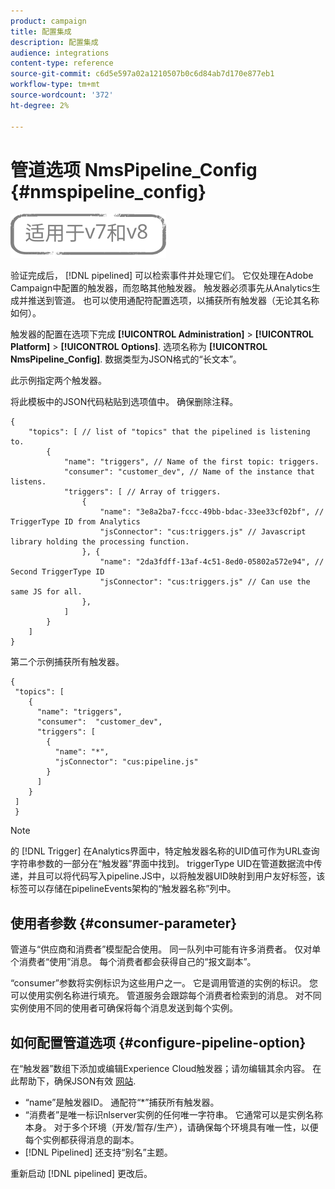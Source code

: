 ```yaml
---
product: campaign
title: 配置集成
description: 配置集成
audience: integrations
content-type: reference
source-git-commit: c6d5e597a02a1210507b0c6d84ab7d170e877eb1
workflow-type: tm+mt
source-wordcount: '372'
ht-degree: 2%

---
```



# 管道选项 NmsPipeline_Config {#nmspipeline_config}

![](../../assets/common.svg)

验证完成后， [!DNL pipelined] 可以检索事件并处理它们。 它仅处理在Adobe Campaign中配置的触发器，而忽略其他触发器。 触发器必须事先从Analytics生成并推送到管道。
也可以使用通配符配置选项，以捕获所有触发器（无论其名称如何）。

触发器的配置在选项下完成 **[!UICONTROL Administration]** > **[!UICONTROL Platform]** > **[!UICONTROL Options]**. 选项名称为 **[!UICONTROL NmsPipeline_Config]**. 数据类型为JSON格式的“长文本”。

此示例指定两个触发器。

将此模板中的JSON代码粘贴到选项值中。 确保删除注释。

```
{
    "topics": [ // list of "topics" that the pipelined is listening to.
        {
            "name": "triggers", // Name of the first topic: triggers.
            "consumer": "customer_dev", // Name of the instance that listens. 
            "triggers": [ // Array of triggers. 
                {
                    "name": "3e8a2ba7-fccc-49bb-bdac-33ee33cf02bf", // TriggerType ID from Analytics 
                    "jsConnector": "cus:triggers.js" // Javascript library holding the processing function.
                }, {
                    "name": "2da3fdff-13af-4c51-8ed0-05802a572e94", // Second TriggerType ID 
                    "jsConnector": "cus:triggers.js" // Can use the same JS for all.
                },
            ]
        }
    ]
}
```

第二个示例捕获所有触发器。

```
{
 "topics": [
    {
      "name": "triggers",
      "consumer":  "customer_dev",
      "triggers": [
        {
          "name": "*",
          "jsConnector": "cus:pipeline.js"
        }
      ]
    }
 ]
 }
```

>[!NOTE]
>
>的 [!DNL Trigger] 在Analytics界面中，特定触发器名称的UID值可作为URL查询字符串参数的一部分在“触发器”界面中找到。 triggerType UID在管道数据流中传递，并且可以将代码写入pipeline.JS中，以将触发器UID映射到用户友好标签，该标签可以存储在pipelineEvents架构的“触发器名称”列中。

## 使用者参数 {#consumer-parameter}

管道与“供应商和消费者”模型配合使用。 同一队列中可能有许多消费者。 仅对单个消费者“使用”消息。 每个消费者都会获得自己的“报文副本”。

“consumer”参数将实例标识为这些用户之一。 它是调用管道的实例的标识。 您可以使用实例名称进行填充。 管道服务会跟踪每个消费者检索到的消息。 对不同实例使用不同的使用者可确保将每个消息发送到每个实例。

## 如何配置管道选项 {#configure-pipeline-option}

在“触发器”数组下添加或编辑Experience Cloud触发器；请勿编辑其余内容。
在此帮助下，确保JSON有效 [网站](https://jsonlint.com/).

* “name”是触发器ID。 通配符“*”捕获所有触发器。
* “消费者”是唯一标识nlserver实例的任何唯一字符串。 它通常可以是实例名称本身。 对于多个环境（开发/暂存/生产），请确保每个环境具有唯一性，以便每个实例都获得消息的副本。
* [!DNL Pipelined] 还支持“别名”主题。

重新启动 [!DNL pipelined] 更改后。
